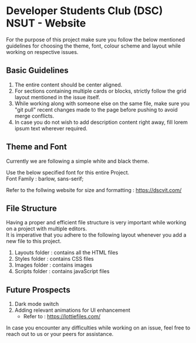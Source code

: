 # Developer Students Club (DSC) NSUT - Website

For the purpose of this project make sure you follow the below mentioned guidelines for choosing the theme, font, colour scheme and layout while working on respective issues.

## Basic Guidelines
 1. The entire content should be center aligned.
 2. For sections containing multiple cards or blocks, strictly follow the grid layout mentioned in the issue itself.
 3. While working along with someone else on the same file, make sure you "git pull" recent changes made to the page before pushing to avoid merge conflicts.
 4. In case you do not wish to add description content right away, fill lorem ipsum text wherever required.


## Theme and Font
Currently we are following a simple white and black theme.

Use the below specified font for this entire Project.\
Font Family : barlow, sans-serif;

Refer to the follwing website for size and formatting : https://dscvit.com/


## File Structure
Having a proper and efficient file structure is very important while working on a project with multiple editors.\
It is imperative that you adhere to the following layout whenever you add a new file to this project.

1. Layouts folder : contains all the HTML files 
2. Styles folder : contains CSS files
3. Images folder : contains images
4. Scripts folder : contains javaScript files


## Future Prospects
1. Dark mode switch
2. Adding relevant animations for UI enhancement 
    - Refer to : https://lottiefiles.com/


In case you encounter any difficulties while working on an issue, feel free to reach out to us or your peers for assistance. 


